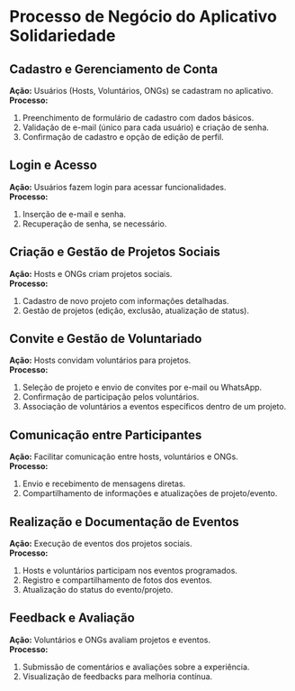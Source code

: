 # Processo de Negócio do Aplicativo Solidariedade

## Cadastro e Gerenciamento de Conta

**Ação:** Usuários (Hosts, Voluntários, ONGs) se cadastram no aplicativo.  
**Processo:**
1. Preenchimento de formulário de cadastro com dados básicos.
2. Validação de e-mail (único para cada usuário) e criação de senha.
3. Confirmação de cadastro e opção de edição de perfil.

## Login e Acesso

**Ação:** Usuários fazem login para acessar funcionalidades.  
**Processo:**
1. Inserção de e-mail e senha.
2. Recuperação de senha, se necessário.

## Criação e Gestão de Projetos Sociais

**Ação:** Hosts e ONGs criam projetos sociais.  
**Processo:**
1. Cadastro de novo projeto com informações detalhadas.
2. Gestão de projetos (edição, exclusão, atualização de status).

## Convite e Gestão de Voluntariado

**Ação:** Hosts convidam voluntários para projetos.  
**Processo:**
1. Seleção de projeto e envio de convites por e-mail ou WhatsApp.
2. Confirmação de participação pelos voluntários.
3. Associação de voluntários a eventos específicos dentro de um projeto.

## Comunicação entre Participantes

**Ação:** Facilitar comunicação entre hosts, voluntários e ONGs.  
**Processo:**
1. Envio e recebimento de mensagens diretas.
2. Compartilhamento de informações e atualizações de projeto/evento.

## Realização e Documentação de Eventos

**Ação:** Execução de eventos dos projetos sociais.  
**Processo:**
1. Hosts e voluntários participam nos eventos programados.
2. Registro e compartilhamento de fotos dos eventos.
3. Atualização do status do evento/projeto.

## Feedback e Avaliação

**Ação:** Voluntários e ONGs avaliam projetos e eventos.  
**Processo:**
1. Submissão de comentários e avaliações sobre a experiência.
2. Visualização de feedbacks para melhoria contínua.

